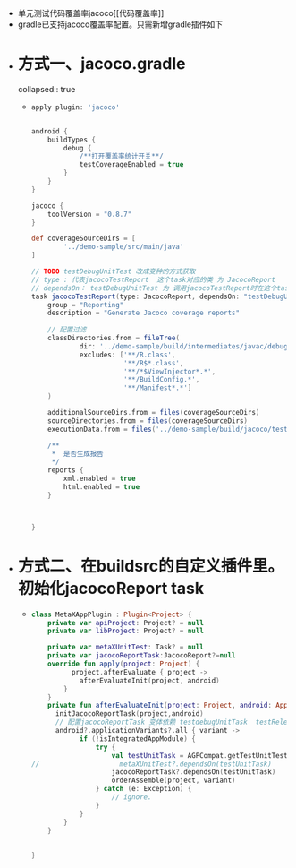 - 单元测试代码覆盖率jacoco[[代码覆盖率]]
- gradle已支持jacoco覆盖率配置。只需新增gradle插件如下
- # 方式一、jacoco.gradle
  collapsed:: true
	- ```groovy
	  apply plugin: 'jacoco'
	  
	  
	  android {
	      buildTypes {
	          debug {
	              /**打开覆盖率统计开关**/
	              testCoverageEnabled = true
	          }
	      }
	  }
	  
	  jacoco {
	      toolVersion = "0.8.7"
	  }
	  
	  def coverageSourceDirs = [
	          '../demo-sample/src/main/java'
	  ]
	  
	  // TODO testDebugUnitTest 改成变种的方式获取
	  // type : 代表jacocoTestReport  这个task对应的类 为 JacocoReport
	  // dependsOn： testDebugUnitTest 为 调用jacocoTestReport时在这个task之前先执行testDebugUnitTest
	  task jacocoTestReport(type: JacocoReport, dependsOn: "testDebugUnitTest") {
	      group = "Reporting"
	      description = "Generate Jacoco coverage reports"
	      
	      // 配置过滤
	      classDirectories.from = fileTree(
	              dir: '../demo-sample/build/intermediates/javac/debug/classes',
	              excludes: ['**/R.class',
	                         '**/R$*.class',
	                         '**/*$ViewInjector*.*',
	                         '**/BuildConfig.*',
	                         '**/Manifest*.*']
	      )
	  
	      additionalSourceDirs.from = files(coverageSourceDirs)
	      sourceDirectories.from = files(coverageSourceDirs)
	      executionData.from = files('../demo-sample/build/jacoco/testDebugUnitTest.exec')
	  
	      /**
	       *  是否生成报告
	       */
	      reports {
	          xml.enabled = true
	          html.enabled = true
	      }
	  
	  
	  
	  }
	  ```
- # 方式二、在buildsrc的自定义插件里。初始化jacocoReport task
	- ```kotlin
	  class MetaXAppPlugin : Plugin<Project> {
	      private var apiProject: Project? = null
	      private var libProject: Project? = null
	  
	      private var metaXUnitTest: Task? = null
	      private var jacocoReportTask:JacocoReport?=null
	      override fun apply(project: Project) {
	            project.afterEvaluate { project ->
	              afterEvaluateInit(project, android)
	          }
	      }
	      private fun afterEvaluateInit(project: Project, android: AppExtension?) {
	        initJacocoReportTask(project,android)
	        // 配置jacocoReportTask 变体依赖 testdebugUnitTask  testReleaseUnitTask
	        android?.applicationVariants?.all { variant ->
	              if (!isIntegratedAppModule) {
	                  try {
	                      val testUnitTask = AGPCompat.getTestUnitTest(project, variant.name)
	  //                    metaXUnitTest?.dependsOn(testUnitTask)
	                      jacocoReportTask?.dependsOn(testUnitTask)
	                      orderAssemble(project, variant)
	                  } catch (e: Exception) {
	                      // ignore.
	                  }
	              }
	          }
	      }
	      
	      
	  }
	  ```